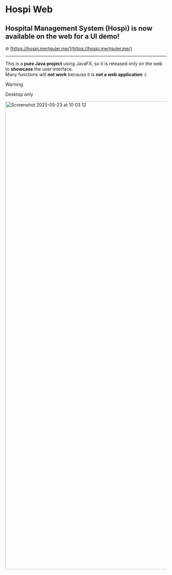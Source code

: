 # Hospi Web

## Hospital Management System (Hospi) is now available on the web for a **UI demo!**

🌐 [https://hospi.mertguler.me/](https://hospi.mertguler.me/)

---

This is a **pure Java project** using JavaFX, so it is released only on the web to **showcase** the user interface.  
Many functions will **not work** because it is **not a web application** :)

> [!WARNING]  
> Desktop only
>
> <img width="1464" alt="Screenshot 2025-05-23 at 10 03 12" src="https://github.com/user-attachments/assets/4e5424da-ff88-404c-95e0-1af54bae348f" />
